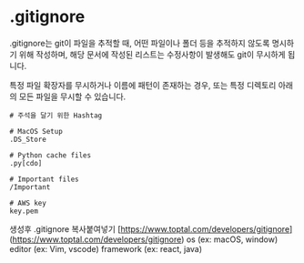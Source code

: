 # .gitignore

.gitignore는 git이 파일을 추적할 때, 어떤 파일이나 폴더 등을 추적하지 않도록 명시하기 위해 작성하며, 해당 문서에 작성된 리스트는 수정사항이 발생해도 git이 무시하게 됩니다.

특정 파일 확장자를 무시하거나 이름에 패턴이 존재하는 경우, 또는 특정 디렉토리 아래의 모든 파일을 무시할 수 있습니다.

```
# 주석을 달기 위한 Hashtag

# MacOS Setup
.DS_Store

# Python cache files
.py[cdo]

# Important files
/Important

# AWS key
key.pem
```

생성후 .gitignore 복사붙여넣기
[https://www.toptal.com/developers/gitignore]
(https://www.toptal.com/developers/gitignore)
os (ex: macOS, window)
editor (ex: Vim, vscode)
framework (ex: react, java)
